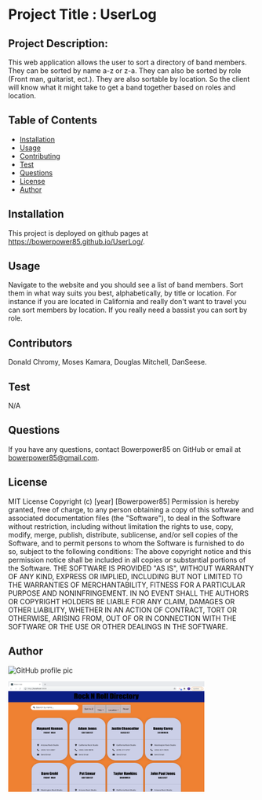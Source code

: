
  # Project Title : UserLog
  ## Project Description:
  This web application allows the user to sort a directory of band members. They can be sorted by name a-z or z-a. They can also be sorted by role (Front man, guitarist, ect.). They are also sortable by location. So the client will know what it might take to get a band together based on roles and location.
  ## Table of Contents
  * [Installation](#installation)
  * [Usage](#usage)
  * [Contributing](#contributing)
  * [Test](#test)
  * [Questions](#questions)
  * [License](#license)
  * [Author](#Author)
  ## Installation
  This project is deployed on github pages at https://bowerpower85.github.io/UserLog/.
  ## Usage
  Navigate to the website and you should see a list of band members. Sort them in what way suits you best, alphabetically, by title or location. For instance if you are located in California and really don't want to travel you can sort members by location. If you really need a bassist you can sort by role. 
  ## Contributors
  Donald Chromy, Moses Kamara, Douglas Mitchell, DanSeese.
  ## Test
  N/A
  ## Questions
  If you have any questions, contact Bowerpower85 on GitHub or email at bowerpower85@gmail.com.
  ## License
  MIT License 
  Copyright (c) [year] [Bowerpower85]
  Permission is hereby granted, free of charge, to any person obtaining a copy
  of this software and associated documentation files (the "Software"), to deal
  in the Software without restriction, including without limitation the rights
  to use, copy, modify, merge, publish, distribute, sublicense, and/or sell
  copies of the Software, and to permit persons to whom the Software is
  furnished to do so, subject to the following conditions:
  The above copyright notice and this permission notice shall be included in all
  copies or substantial portions of the Software.
  THE SOFTWARE IS PROVIDED "AS IS", WITHOUT WARRANTY OF ANY KIND, EXPRESS OR
  IMPLIED, INCLUDING BUT NOT LIMITED TO THE WARRANTIES OF MERCHANTABILITY,
  FITNESS FOR A PARTICULAR PURPOSE AND NONINFRINGEMENT. IN NO EVENT SHALL THE
  AUTHORS OR COPYRIGHT HOLDERS BE LIABLE FOR ANY CLAIM, DAMAGES OR OTHER
  LIABILITY, WHETHER IN AN ACTION OF CONTRACT, TORT OR OTHERWISE, ARISING FROM,
  OUT OF OR IN CONNECTION WITH THE SOFTWARE OR THE USE OR OTHER DEALINGS IN THE
  SOFTWARE.
  ## Author
  ![GitHub profile pic](https://avatars0.githubusercontent.com/u/56975398?v=4)

  <img src="userlog/public/img/RockDirectory.png" height="225px" width="400px">

